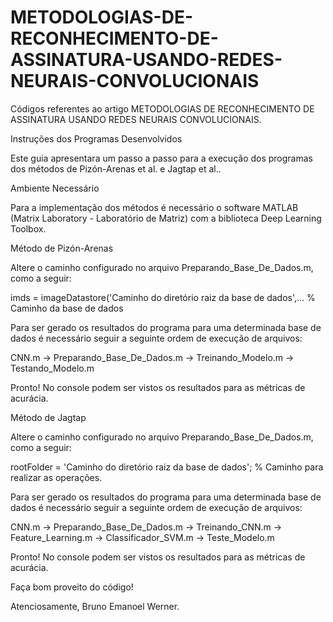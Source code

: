 # METODOLOGIAS-DE-RECONHECIMENTO-DE-ASSINATURA-USANDO-REDES-NEURAIS-CONVOLUCIONAIS

Códigos referentes ao artigo METODOLOGIAS DE RECONHECIMENTO DE ASSINATURA USANDO REDES NEURAIS CONVOLUCIONAIS.

Instruções dos Programas Desenvolvidos

Este guia apresentara um passo a passo para a execução dos programas dos métodos de Pizón-Arenas et al. e Jagtap et al..

Ambiente Necessário

Para a implementação dos métodos é necessário o software MATLAB (Matrix Laboratory - Laboratório de Matriz) com a biblioteca Deep Learning Toolbox.

Método de Pizón-Arenas

Altere o caminho configurado no arquivo Preparando_Base_De_Dados.m, como a seguir:

imds = imageDatastore('Caminho do diretório raiz da base de dados',... % Caminho da base de dados
    
Para ser gerado os resultados do programa para uma determinada base de dados é necessário seguir a seguinte ordem de execução de arquivos:

CNN.m → Preparando_Base_De_Dados.m → Treinando_Modelo.m → Testando_Modelo.m 

Pronto! No console podem ser vistos os resultados para as métricas de acurácia.

Método de Jagtap

Altere o caminho configurado no arquivo Preparando_Base_De_Dados.m, como a seguir:

rootFolder = 'Caminho do diretório raiz da base de dados'; % Caminho para realizar as operações.
    
Para ser gerado os resultados do programa para uma determinada base de dados é necessário seguir a seguinte ordem de execução de arquivos:

CNN.m → Preparando_Base_De_Dados.m → Treinando_CNN.m → Feature_Learning.m → Classificador_SVM.m → Teste_Modelo.m

Pronto! No console podem ser vistos os resultados para as métricas de acurácia.

Faça bom proveito do código!

Atenciosamente, Bruno Emanoel Werner.
